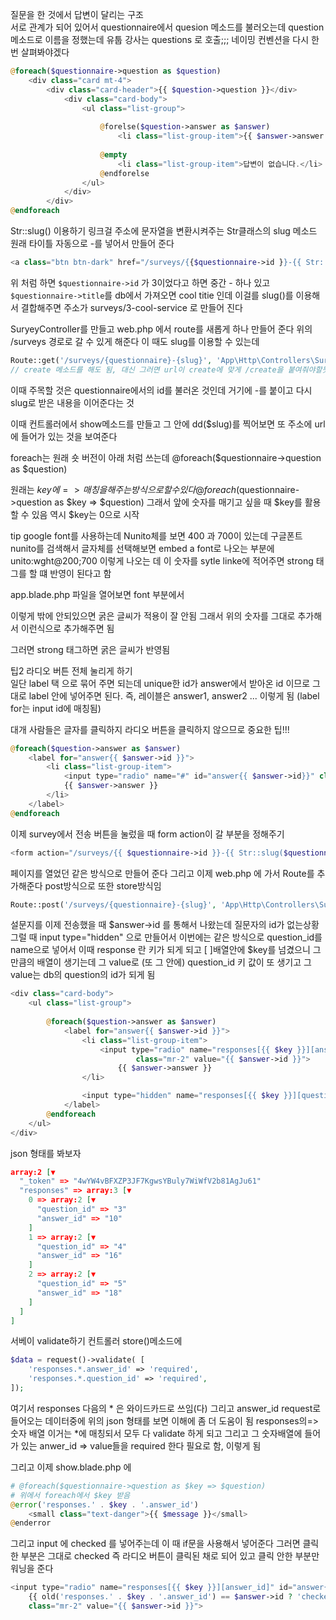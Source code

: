 질문을 한 것에서 답변이 달리는 구조  
서로 관계가 되어 있어서 questionnaire에서 quesion 메소드를 불러오는데
question 메소드로 이름을 정했는데 유툽 강사는 questions 로 호출;;;
네이밍 컨벤션을 다시 한번 살펴봐야겠다

```php
@foreach($questionnaire->question as $question)
    <div class="card mt-4">
        <div class="card-header">{{ $question->question }}</div>
            <div class="card-body">
                <ul class="list-group">
                    
                    @forelse($question->answer as $answer)
                        <li class="list-group-item">{{ $answer->answer }}</li>
                    
                    @empty
                        <li class="list-group-item">답변이 없습니다.</li>
                    @endforelse
                </ul>
            </div>
        </div>
@endforeach
```


Str::slug() 이용하기 
링크걸 주소에 문자열을 변환시켜주는 Str클래스의 slug 메소드  
원래 타이틀 자동으로 -를 넣어서 만들어 준다
```php
<a class="btn btn-dark" href="/surveys/{{$questionnaire->id }}-{{ Str::slug($questionnaire->title) }}">Take Survey</a>
```
위 처럼 하면 `$questionnaire->id` 가 3이었다고 하면 중간 - 하나 있고   
`$questionnaire->title`를 db에서 가져오면 cool titie 인데 이걸를 slug()를 이용해서 결합해주면 주소가 surveys/3-cool-service 로 만들어 진다


SuryeyController를 만들고 
web.php 에서 route를 새롭게 하나 만들어 준다
위의 /surveys 경로로 갈 수 있게 해준다
이 때도 slug를 이용할 수 있는데 
```php
Route::get('/surveys/{questionnaire}-{slug}', 'App\Http\Controllers\SurveyController@show'); 
// create 메소드를 해도 됨, 대신 그러면 url이 create에 맞게 /create을 붙여줘야할듯
```
이때 주목할 것은 questionnaire에서의 id를 불러온 것인데 거기에 -를 붙이고 다시 slug로 받은 내용을 이어준다는 것

이때 컨트롤러에서 show메소드를 만들고 그 안에 
dd($slug)를 찍어보면 또 주소에 url에 들어가 있는 것을 보여준다



foreach는 원래 숏 버전이 아래 처럼 쓰는데
@foreach($questionnaire->question as $question)

원래는 $key에 => 매칭을 해주는 방식으로 할 수 있다
 @foreach($questionnaire->question as $key => $question)
그래서 앞에 숫자를 매기고 싶을 때 $key를 활용할 수 있음
역시 $key는 0으로 시작

tip
google font를 사용하는데 Nunito체를 보면 400 과 700이 있는데 구글폰트 nunito를 검색해서 글자체를 선택해보면 embed a font로 나오는 부분에  unito:wght@200;700 이렇게 나오는 데 이 숫자를 sytle linke에 적어주면
strong 태그를 할 떄 반영이 된다고 함

app.blade.php 파일을 열어보면 font 부분에서 
<link href="https://fonts.googleapis.com/css?family=Nunito" rel="stylesheet">
이렇게 밖에 안되있으면 굵은 글씨가 적용이 잘 안됨
그래서 위의 숫자를 그대로 추가해서 
<link href="https://fonts.googleapis.com/css?family=Nunito:400,700" rel="stylesheet">
이런식으로 추가해주면 됨

그러면 strong 태그하면 굵은 글씨가 반영됨

팁2 라디오 버튼 전체 눌리게 하기  
일단 label 택 으로 묶어 주면 되는데 unique한 id가 answer에서 받아온 id 이므로 그대로 label 안에 넣어주면 된다. 즉, 레이블은 answer1, answer2 ... 이렇게 됨
(label for는 input id에 매칭됨)

대개 사람들은 글자를 클릭하지 라디오 버튼을 클릭하지 않으므로 중요한 팁!!!
```php
@foreach($question->answer as $answer)
    <label for="answer{{ $answer->id }}">
        <li class="list-group-item">
            <input type="radio" name="#" id="answer{{ $answer->id}}" class="mr-2">
            {{ $answer->answer }}
        </li>
    </label>
@endforeach
```

이제 survey에서 전송 버튼을 눌렀을 때 
form action이 갈 부분을 정해주기
```php
<form action="/surveys/{{ $questionnaire->id }}-{{ Str::slug($questionnaire->title) }}" method="post">
```

페이지를 열었던 같은 방식으로 만들어 준다
그리고 이제 
web.php 에 가서 Route를 추가해준다 post방식으로 또한 store방식임
```php
Route::post('/surveys/{questionnaire}-{slug}', 'App\Http\Controllers\SurveyController@store');
```



설문지를 이제 전송했을 때 $answer->id 를 통해서 나왔는데 
질문자의 id가 없는상황 그럴 때 input type="hidden" 으로 만들어서 이번에는 같은 방식으로 question_id를 name으로 넣어서 이때 response 란 키가 되게 되고 [ ]배열안에 $key를 넘겼으니 그만큼의 배열이 생기는데 그 value로 (또 그 안에)
question_id 키 값이 또 생기고 그 value는 db의 question의 id가 되게 됨

```php
<div class="card-body">
    <ul class="list-group">
        
        @foreach($question->answer as $answer)
            <label for="answer{{ $answer->id }}">
                <li class="list-group-item">
                    <input type="radio" name="responses[{{ $key }}][answer_id]" id="answer{{ $answer->id}}" 
                            class="mr-2" value="{{ $answer->id }}">
                        {{ $answer->answer }}
                </li>

                <input type="hidden" name="responses[{{ $key }}][question_id]" value="{{ $question->id }}">
            </label>
        @endforeach
    </ul>
</div>
```

json 형태를 봐보자 
```json
array:2 [▼
  "_token" => "4wYW4vBFXZP3JF7KgwsYBuly7WiWfV2b81AgJu61"
  "responses" => array:3 [▼
    0 => array:2 [▼
      "question_id" => "3"
      "answer_id" => "10"
    ]
    1 => array:2 [▼
      "question_id" => "4"
      "answer_id" => "16"
    ]
    2 => array:2 [▼
      "question_id" => "5"
      "answer_id" => "18"
    ]
  ]
]
```

서베이 validate하기
컨트롤러 store()메소드에 
```php
$data = request()->validate( [
    'responses.*.answer_id' => 'required',
    'responses.*.question_id' => 'required',
]);
```
여기서 responses 다음의 * 은 와이드카드로 쓰임(다) 그리고 answer_id
request로 들어오는 데이터중에 위의 json 형태를 보면 이해에 좀 더 도움이 됨
responses의=> 숫자 배열 이거는 *에 매칭되서 모두 다 validate 하게 되고
그리고 그 숫자배열에 들어가 있는 anwer_id => value들을 required 한다 필요로 함, 이렇게 됨

그리고 이제 
show.blade.php 에 
```php
# @foreach($questionnaire->question as $key => $question)
# 위에서 foreach에서 $key 받음
@error('responses.' . $key . '.answer_id')
    <small class="text-danger">{{ $message }}</small>
@enderror
```

그리고 input 에 checked 를 넣어주는데 이 때 if문을 사용해서 넣어준다
그러면 클릭한 부분은 그대로 checked 즉 라디오 버튼이 클릭된 채로 되어 있고 클릭 안한 부분만 워닝을 준다
```php
<input type="radio" name="responses[{{ $key }}][answer_id]" id="answer{{ $answer->id}}" 
    {{ old('responses.' . $key . '.answer_id') == $answer->id ? 'checked' : ''}}
    class="mr-2" value="{{ $answer->id }}">
```

